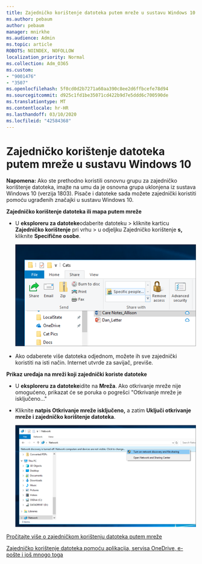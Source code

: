 ```yaml
---
title: Zajedničko korištenje datoteka putem mreže u sustavu Windows 10
ms.author: pebaum
author: pebaum
manager: mnirkhe
ms.audience: Admin
ms.topic: article
ROBOTS: NOINDEX, NOFOLLOW
localization_priority: Normal
ms.collection: Adm_O365
ms.custom:
- "9001476"
- "3507"
ms.openlocfilehash: 5f0cd0d2b7271a60aa390c8ee2d6ffbcefe78d94
ms.sourcegitcommit: d925c1fd1be35071cd422b9d7e5ddd6c700590de
ms.translationtype: MT
ms.contentlocale: hr-HR
ms.lasthandoff: 03/10/2020
ms.locfileid: "42584368"
---
```

# <a name="file-sharing-over-a-network-in-windows-10"></a>Zajedničko korištenje datoteka putem mreže u sustavu Windows 10

**Napomena:** Ako ste prethodno koristili osnovnu grupu za zajedničko korištenje datoteka, imajte na umu da je osnovna grupa uklonjena iz sustava Windows 10 (verzija 1803). Pisače i datoteke sada možete zajednički koristiti pomoću ugrađenih značajki u sustavu Windows 10.

**Zajedničko korištenje datoteka ili mapa putem mreže**

- U **eksploreru za datoteke**odaberite datoteku > kliknite karticu **Zajedničko korištenje** pri vrhu > u odjeljku Zajedničko korištenje **s,** kliknite **Specifične osobe**.

    ![Zajedničko korištenje datoteke s određenim osobama.](media/share-with-specific-people.png)
          
- Ako odaberete više datoteka odjednom, možete ih sve zajednički koristiti na isti način. Internet utvrde za savijač, previše.

**Prikaz uređaja na mreži koji zajednički koriste datoteke**

- U **eksploreru za datoteke**idite na **Mreža**. Ako otkrivanje mreže nije omogućeno, prikazat će se poruka o pogrešci "Otkrivanje mreže je isključeno..."

- Kliknite **natpis Otkrivanje mreže isključeno,** a zatim **Uključi otkrivanje mreže i zajedničko korištenje datoteka**.

    ![Uključite otkrivanje mreže i zajedničko korištenje datoteka.](media/turn-on-network-discovery.png)

[Pročitajte više o zajedničkom korištenju datoteka putem mreže](https://support.microsoft.com/help/4092694/windows-10-file-sharing-over-a-network)

[Zajedničko korištenje datoteka pomoću aplikacija, servisa OneDrive, e-pošte i još mnogo toga](https://support.microsoft.com/help/4027674/windows-10-share-files-in-file-explorer)
